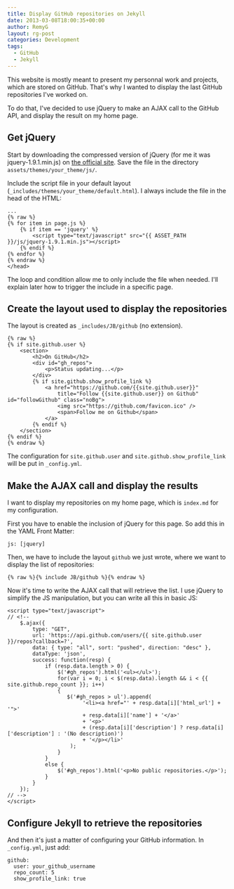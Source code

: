 ```yaml
---
title: Display GitHub repositories on Jekyll
date: 2013-03-08T18:00:35+00:00
author: RemyG
layout: rg-post
categories: Development
tags:
  - GitHub
  - Jekyll
---
```


This website is mostly meant to present my personnal work and projects, which are stored on GitHub. That's why I wanted to display the last GitHub repositories I've worked on.

To do that, I've decided to use jQuery to make an AJAX call to the GitHub API, and display the result on my home page.

<!--more-->

## Get jQuery

Start by downloading the compressed version of jQuery (for me it was jquery-1.9.1.min.js) on [the official site](http://jquery.com/download/). Save the file in the directory ```assets/themes/your_theme/js/```.

Include the script file in your default layout (```_includes/themes/your_theme/default.html```). I always include the file in the head of the HTML:

```
...
{% raw %}
{% for item in page.js %}
    {% if item == 'jquery' %}
        <script type="text/javascript" src="{{ ASSET_PATH }}/js/jquery-1.9.1.min.js"></script>
    {% endif %}
{% endfor %}    
{% endraw %}
</head>
```

The loop and condition allow me to only include the file when needed. I'll explain later how to trigger the include in a specific page.

## Create the layout used to display the repositories

The layout is created as ```_includes/JB/github``` (no extension).

```
{% raw %}
{% if site.github.user %}
    <section>
        <h2>On GitHub</h2>
        <div id="gh_repos">
            <p>Status updating...</p>
        </div>
        {% if site.github.show_profile_link %}
            <a href="https://github.com/{{site.github.user}}"
                title="Follow {{site.github.user}} on Github" id="followGithub" class="noBg">
                <img src="https://github.com/favicon.ico" />
                <span>Follow me on Github</span>
            </a>
        {% endif %}
    </section>
{% endif %}
{% endraw %}
```

The configuration for ```site.github.user``` and ```site.github.show_profile_link``` will be put in ```_config.yml```.

## Make the AJAX call and display the results

I want to display my repositories on my home page, which is ```index.md``` for my configuration.

First you have to enable the inclusion of jQuery for this page. So add this in the YAML Front Matter:

```
js: [jquery]
```

Then, we have to include the layout ```github``` we just wrote, where we want to display the list of repositories:

```
{% raw %}{% include JB/github %}{% endraw %}
```

Now it's time to write the AJAX call that will retrieve the list. I use jQuery to simplify the JS manipulation, but you can write all this in basic JS:

```
<script type="text/javascript">
// <!--
    $.ajax({
        type: "GET",
        url: 'https://api.github.com/users/{{ site.github.user }}/repos?callback=?',
        data: { type: "all", sort: "pushed", direction: "desc" },
        dataType: 'json',
        success: function(resp) {
            if (resp.data.length > 0) {
                $('#gh_repos').html('<ul></ul>');
                for(var i = 0; i < $(resp.data).length && i < {{ site.github.repo_count }}; i++)
                {
                   $('#gh_repos > ul').append(
                        '<li><a href="' + resp.data[i]['html_url'] + '">'
                        + resp.data[i]['name'] + '</a>'
                        + '<p>'
                        + (resp.data[i]['description'] ? resp.data[i]['description'] : '(No description)')
                        + '</p></li>'
                    );
                }
            }
            else {
                $('#gh_repos').html('<p>No public repositories.</p>');
            }
        }
    });
// -->
</script>
```

## Configure Jekyll to retrieve the repositories

And then it's just a matter of configuring your GitHub information. In ```_config.yml```, just add:

```
github:
  user: your_github_username
  repo_count: 5
  show_profile_link: true
```
